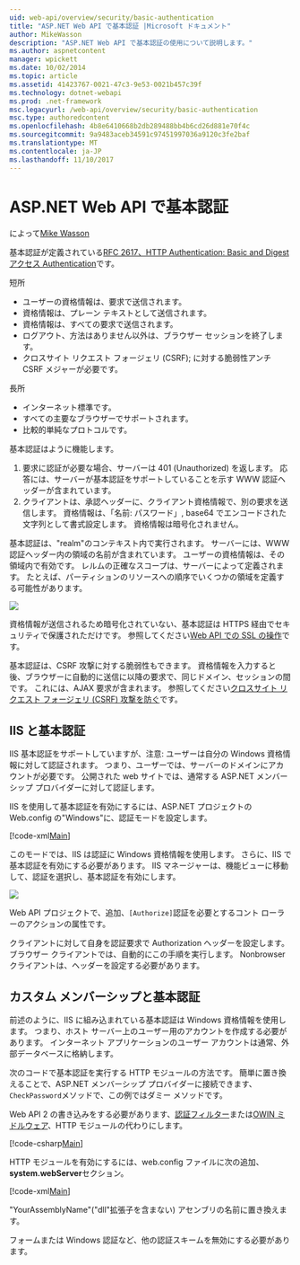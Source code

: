 ```yaml
---
uid: web-api/overview/security/basic-authentication
title: "ASP.NET Web API で基本認証 |Microsoft ドキュメント"
author: MikeWasson
description: "ASP.NET Web API で基本認証の使用について説明します。"
ms.author: aspnetcontent
manager: wpickett
ms.date: 10/02/2014
ms.topic: article
ms.assetid: 41423767-0021-47c3-9e53-0021b457c39f
ms.technology: dotnet-webapi
ms.prod: .net-framework
msc.legacyurl: /web-api/overview/security/basic-authentication
msc.type: authoredcontent
ms.openlocfilehash: 4b8e6410668b2db289488bb4b6cd26d881e70f4c
ms.sourcegitcommit: 9a9483aceb34591c97451997036a9120c3fe2baf
ms.translationtype: MT
ms.contentlocale: ja-JP
ms.lasthandoff: 11/10/2017
---
```

<a name="basic-authentication-in-aspnet-web-api"></a>ASP.NET Web API で基本認証
====================
によって[Mike Wasson](https://github.com/MikeWasson)

基本認証が定義されている[RFC 2617、HTTP Authentication: Basic and Digest アクセス Authentication](http://www.ietf.org/rfc/rfc2617.txt)です。

短所

- ユーザーの資格情報は、要求で送信されます。
- 資格情報は、プレーン テキストとして送信されます。
- 資格情報は、すべての要求で送信されます。
- ログアウト、方法はありません以外は、ブラウザー セッションを終了します。
- クロスサイト リクエスト フォージェリ (CSRF); に対する脆弱性アンチ CSRF メジャーが必要です。

長所

- インターネット標準です。
- すべての主要なブラウザーでサポートされます。
- 比較的単純なプロトコルです。

基本認証はように機能します。

1. 要求に認証が必要な場合、サーバーは 401 (Unauthorized) を返します。 応答には、サーバーが基本認証をサポートしていることを示す WWW 認証ヘッダーが含まれています。
2. クライアントは、承認ヘッダーに、クライアント資格情報で、別の要求を送信します。 資格情報は、「名前: パスワード」, base64 でエンコードされた文字列として書式設定します。 資格情報は暗号化されません。

基本認証は、"realm"のコンテキスト内で実行されます。 サーバーには、WWW 認証ヘッダー内の領域の名前が含まれています。 ユーザーの資格情報は、その領域内で有効です。 レルムの正確なスコープは、サーバーによって定義されます。 たとえば、パーティションのリソースへの順序でいくつかの領域を定義する可能性があります。

![](basic-authentication/_static/image1.png)

資格情報が送信されるため暗号化されていない、基本認証は HTTPS 経由でセキュリティで保護されただけです。 参照してください[Web API での SSL の操作](working-with-ssl-in-web-api.md)です。

基本認証は、CSRF 攻撃に対する脆弱性もできます。 資格情報を入力すると後、ブラウザーに自動的に送信に以降の要求で、同じドメイン、セッションの間です。 これには、AJAX 要求が含まれます。 参照してください[クロスサイト リクエスト フォージェリ (CSRF) 攻撃を防ぐ](preventing-cross-site-request-forgery-csrf-attacks.md)です。

## <a name="basic-authentication-with-iis"></a>IIS と基本認証

IIS 基本認証をサポートしていますが、注意: ユーザーは自分の Windows 資格情報に対して認証されます。 つまり、ユーザーでは、サーバーのドメインにアカウントが必要です。 公開された web サイトでは、通常する ASP.NET メンバーシップ プロバイダーに対して認証します。

IIS を使用して基本認証を有効にするには、ASP.NET プロジェクトの Web.config の"Windows"に、認証モードを設定します。

[!code-xml[Main](basic-authentication/samples/sample1.xml)]

このモードでは、IIS は認証に Windows 資格情報を使用します。 さらに、IIS で基本認証を有効にする必要があります。 IIS マネージャーは、機能ビューに移動して、認証を選択し、基本認証を有効にします。

![](basic-authentication/_static/image2.png)

Web API プロジェクトで、追加、`[Authorize]`認証を必要とするコント ローラーのアクションの属性です。

クライアントに対して自身を認証要求で Authorization ヘッダーを設定します。 ブラウザー クライアントでは、自動的にこの手順を実行します。 Nonbrowser クライアントは、ヘッダーを設定する必要があります。

## <a name="basic-authentication-with-custom-membership"></a>カスタム メンバーシップと基本認証

前述のように、IIS に組み込まれている基本認証は Windows 資格情報を使用します。 つまり、ホスト サーバー上のユーザー用のアカウントを作成する必要があります。 インターネット アプリケーションのユーザー アカウントは通常、外部データベースに格納します。

次のコードで基本認証を実行する HTTP モジュールの方法です。 簡単に置き換えることで、ASP.NET メンバーシップ プロバイダーに接続できます、`CheckPassword`メソッドで、この例ではダミー メソッドです。

Web API 2 の書き込みをする必要があります、[認証フィルター](authentication-filters.md)または[OWIN ミドルウェア](../../../aspnet/overview/owin-and-katana/index.md)、HTTP モジュールの代わりにします。

[!code-csharp[Main](basic-authentication/samples/sample2.cs)]

HTTP モジュールを有効にするには、web.config ファイルに次の追加、 **system.webServer**セクション。

[!code-xml[Main](basic-authentication/samples/sample3.xml?highlight=4)]

"YourAssemblyName"("dll"拡張子を含まない) アセンブリの名前に置き換えます。

フォームまたは Windows 認証など、他の認証スキームを無効にする必要があります。
